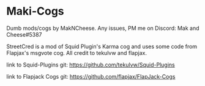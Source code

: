 # Maki-Cogs

Dumb mods/cogs by MakNCheese. Any issues, PM me on Discord: Mak and Cheese#5387

StreetCred is a mod of Squid Plugin's Karma cog and uses some code from Flapjax's msgvote cog. All credit to tekulvw and flapjax.

link to Squid-Plugins git: <https://github.com/tekulvw/Squid-Plugins>

link to Flapjack Cogs git: <https://github.com/flapjax/FlapJack-Cogs>
